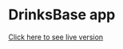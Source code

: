  # DrinksBase app

  <p><a href="https://krisrss.github.io/drinks-base/" >Click here to see live version</a></p>
